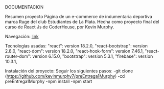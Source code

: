 DOCUMENTACION

Resumen proyecto
Página de un e-commerce de indumentaria deportiva marca Ruge del club Estudiantes de La Plata. Hecha como proyecto final del curso de React Js de CoderHouse, por Kevin Murphy.

Navegación:
[link](https://imgur.com/GAGkCwJ)


Tecnologías usadas:
    "react": version 18.2.0,
    "react-bootstrap": version 2.8.0,
    "react-dom": version 18.2.0,
    "react-hook-form": version 7.46.1,
    "react-router-dom": version 6.15.0,
    "bootstrap": version 5.3.1,
    "firebase": version 10.3.1,

Instalación del proyecto:
Seguir los siguientes pasos:
-git clone (https://github.com/kevinmurphy7/preEntrega1Murphy)
-cd preEntrega1Murphy
-npm install
-npm start